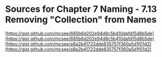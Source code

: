 # Sources for Chapter 7 Naming - 7.13 Removing "Collection" from Names

[https://gist.github.com/mcsee/685b6d202e94d8c5b410dafd15d8b5de](https://gist.github.com/mcsee/685b6d202e94d8c5b410dafd15d8b5de)
[https://gist.github.com/mcsee/a8a2b41722dde835757f360a5d1f01d2](https://gist.github.com/mcsee/a8a2b41722dde835757f360a5d1f01d2)